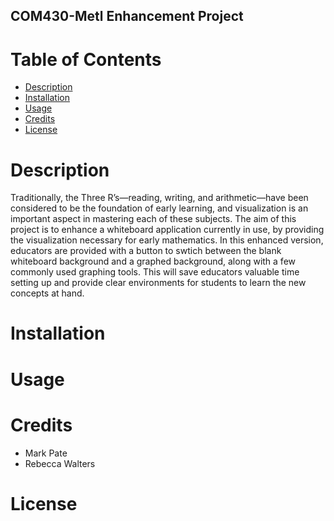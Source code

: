 ## COM430-Metl Enhancement Project

# Table of Contents
* [Description](#description)
* [Installation](#installation)
* [Usage](#usage)
* [Credits](#credits)
* [License](#license)

# <a name="description"></a>Description
Traditionally, the Three R’s—reading, writing, and arithmetic—have been considered to be the foundation of early learning, and visualization is an important aspect in mastering each of these subjects. The aim of this project is to enhance a whiteboard application currently in use, by providing the visualization necessary for early mathematics. In this enhanced version, educators are provided with a button to swtich between the blank whiteboard background and a graphed background, along with a few commonly used graphing tools. This will save educators valuable time setting up and provide clear environments for students to learn the new concepts at hand. 

# <a name="installation"></a>Installation

# <a name="usage"></a>Usage

# <a name="credits"></a>Credits
* Mark Pate
* Rebecca Walters

# <a name="license"></a>License
